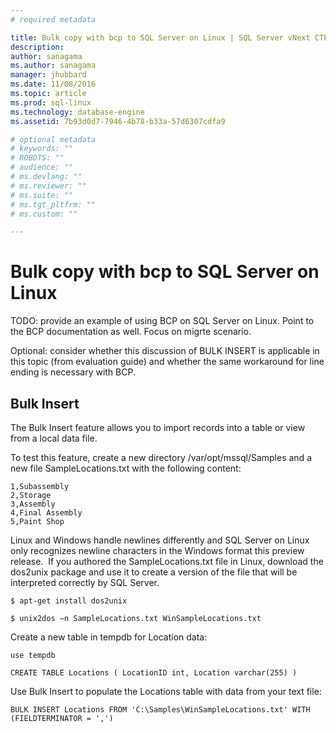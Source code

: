 ```yaml
---
# required metadata

title: Bulk copy with bcp to SQL Server on Linux | SQL Server vNext CTP1
description: 
author: sanagama 
ms.author: sanagama 
manager: jhubbard
ms.date: 11/08/2016
ms.topic: article
ms.prod: sql-linux
ms.technology: database-engine
ms.assetid: 7b93d0d7-7946-4b78-b33a-57d6307cdfa9

# optional metadata
# keywords: ""
# ROBOTS: ""
# audience: ""
# ms.devlang: ""
# ms.reviewer: ""
# ms.suite: ""
# ms.tgt_pltfrm: ""
# ms.custom: ""

---
```

# Bulk copy with bcp to SQL Server on Linux

TODO: provide an example of using BCP on SQL Server on Linux. Point to the BCP documentation as well. Focus on migrte scenario.

Optional: consider whether this discussion of BULK INSERT is applicable in this topic (from evaluation guide) and whether the same workaround for line ending is necessary with BCP.

## Bulk Insert

The Bulk Insert feature allows you to import records into a
table or view from a local data file.

To test this feature, create a new directory /var/opt/mssql/Samples and a new file SampleLocations.txt with the following content:

    1,Subassembly
    2,Storage
    3,Assembly
    4,Final Assembly
    5,Paint Shop

Linux and Windows handle newlines differently and SQL Server on Linux only recognizes newline characters in the Windows format this preview release.  If you authored the SampleLocations.txt file in Linux, download the dos2unix package and use it to create a version of the file that will be interpreted correctly by SQL Server.  

    $ apt-get install dos2unix
    
    $ unix2dos –n SampleLocations.txt WinSampleLocations.txt 

Create a new table in tempdb for Location data:

    use tempdb

    CREATE TABLE Locations ( LocationID int, Location varchar(255) )

Use Bulk Insert to populate the Locations table with data from your text file:

    BULK INSERT Locations FROM 'C:\Samples\WinSampleLocations.txt' WITH (FIELDTERMINATOR = ',')


